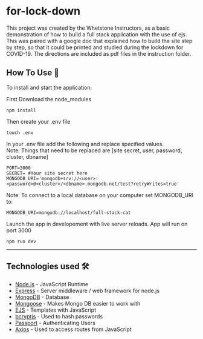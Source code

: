 ﻿# for-lock-down
This project was created by the Whetstone Instructors, as a basic demonstration of how to
build a full stack application with the use of ejs. This was paired with a google doc that explained how to build the site step by step, so that it could be printed and studied during the lockdown for COVID-19. The directions are included as pdf files in the instruction folder.

## How To Use 🔧
To install and start the application:

First Download the node_modules
```
npm install
```
Then create your .env file
```
touch .env
```
In your .env file add the following and replace specified values.  
Note: Things that need to be replaced are [site secret, user, password, cluster, dbname]  
```
PORT=3000
SECRET= #Your site secret here
MONGODB_URI='mongodb+srv://<user>:<password>@<cluster>/<dbname>.mongodb.net/test?retryWrites=true'
```
Note: To connect to a local database on your computer set MONGODB_URI to:
```
MONGODB_URI=mongodb://localhost/full-stack-cat
```

Launch the app in developement with live server reloads.
App will run on port 3000
```
npm run dev
```

---

## Technologies used 🛠️

- [Node.js](https://nodejs.org/en/) - JavaScript Runtime
- [Express](https://expressjs.com/) - Server middleware / web framework for node.js
- [MongoDB](https://www.mongodb.com/) - Database
- [Mongoose](https://mongoosejs.com/) - Makes Mongo DB easier to work with
- [EJS](https://ejs.co/) - Templates with JavaScript
- [bcryptjs](https://www.npmjs.com/package/bcryptjs) - Used to hash passwords
- [Passport](http://www.passportjs.org/) - Authenticating Users
- [Axios](https://github.com/axios/axios) - Used to access routes from JavaScript
